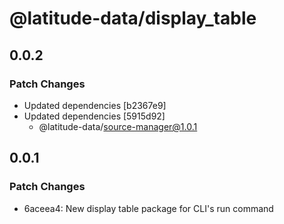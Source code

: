 # @latitude-data/display_table

## 0.0.2

### Patch Changes

- Updated dependencies [b2367e9]
- Updated dependencies [5915d92]
  - @latitude-data/source-manager@1.0.1

## 0.0.1

### Patch Changes

- 6aceea4: New display table package for CLI's run command
